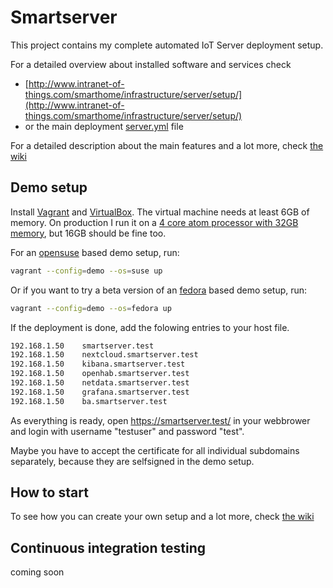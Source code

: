 # Smartserver

This project contains my complete automated IoT Server deployment setup.

For a detailed overview about installed software and services check

* [http://www.intranet-of-things.com/smarthome/infrastructure/server/setup/](http://www.intranet-of-things.com/smarthome/infrastructure/server/setup/) 
* or the main deployment [server.yml](https://github.com/HolgerHees/smartserver/blob/master/server.yml) file

For a detailed description about the main features and a lot more, check [the wiki](https://github.com/HolgerHees/smartserver/wiki)

## Demo setup

Install [Vagrant](https://www.vagrantup.com/) and [VirtualBox](https://www.virtualbox.org/). The virtual machine needs at least 6GB of memory. On production I run it on a [4 core atom processor with 32GB memory](http://www.intranet-of-things.com/smarthome/infrastructure/server/), but 16GB should be fine too.

For an [opensuse](https://www.opensuse.org/) based demo setup, run:

```bash
vagrant --config=demo --os=suse up
```

Or if you want to try a beta version of an [fedora](https://getfedora.org/) based demo setup, run:

```bash
vagrant --config=demo --os=fedora up
```

If the deployment is done, add the folowing entries to your host file.

```bash
192.168.1.50    smartserver.test
192.168.1.50    nextcloud.smartserver.test
192.168.1.50    kibana.smartserver.test
192.168.1.50    openhab.smartserver.test
192.168.1.50    netdata.smartserver.test
192.168.1.50    grafana.smartserver.test
192.168.1.50    ba.smartserver.test
```

As everything is ready, open https://smartserver.test/ in your webbrower and login with username "testuser" and password "test".

Maybe you have to accept the certificate for all individual subdomains separately, because they are selfsigned in the demo setup.

## How to start

To see how you can create your own setup and a lot more, check [the wiki](https://github.com/HolgerHees/smartserver/wiki)
  
## Continuous integration testing

coming soon
